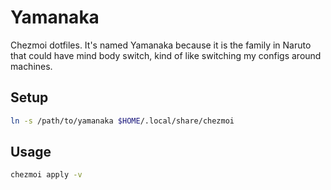 # Yamanaka

Chezmoi dotfiles. It's named Yamanaka because it is the family in Naruto that could have mind body switch, kind of like switching my configs around machines. 

## Setup 

```bash 
ln -s /path/to/yamanaka $HOME/.local/share/chezmoi 
```

## Usage 

```bash 
chezmoi apply -v
```
